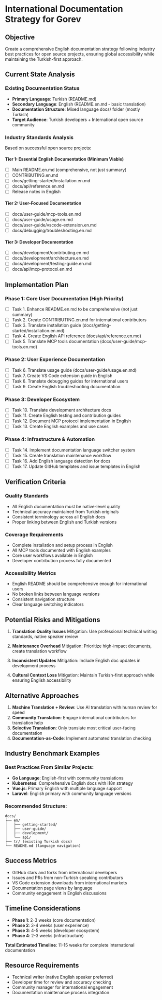 # International Documentation Strategy for Gorev

## Objective
Create a comprehensive English documentation strategy following industry best practices for open source projects, ensuring global accessibility while maintaining the Turkish-first approach.

## Current State Analysis

### Existing Documentation Status
- **Primary Language**: Turkish (README.md)
- **Secondary Language**: English (README.en.md - basic translation)
- **Documentation Structure**: Mixed language docs/ folder (mostly Turkish)
- **Target Audience**: Turkish developers + International open source community

### Industry Standards Analysis

Based on successful open source projects:

#### **Tier 1: Essential English Documentation (Minimum Viable)**
- [ ] Main README.en.md (comprehensive, not just summary)
- [ ] CONTRIBUTING.en.md 
- [ ] docs/getting-started/installation.en.md
- [ ] docs/api/reference.en.md
- [ ] Release notes in English

#### **Tier 2: User-Focused Documentation**
- [ ] docs/user-guide/mcp-tools.en.md
- [ ] docs/user-guide/usage.en.md
- [ ] docs/user-guide/vscode-extension.en.md
- [ ] docs/debugging/troubleshooting.en.md

#### **Tier 3: Developer Documentation**
- [ ] docs/development/contributing.en.md
- [ ] docs/development/architecture.en.md
- [ ] docs/development/testing-guide.en.md
- [ ] docs/api/mcp-protocol.en.md

## Implementation Plan

### Phase 1: Core User Documentation (High Priority)
- [ ] Task 1. Enhance README.en.md to be comprehensive (not just summary)
- [ ] Task 2. Create CONTRIBUTING.en.md for international contributors
- [ ] Task 3. Translate installation guide (docs/getting-started/installation.en.md)  
- [ ] Task 4. Create English API reference (docs/api/reference.en.md)
- [ ] Task 5. Translate MCP tools documentation (docs/user-guide/mcp-tools.en.md)

### Phase 2: User Experience Documentation
- [ ] Task 6. Translate usage guide (docs/user-guide/usage.en.md)
- [ ] Task 7. Create VS Code extension guide in English
- [ ] Task 8. Translate debugging guides for international users
- [ ] Task 9. Create English troubleshooting documentation

### Phase 3: Developer Ecosystem
- [ ] Task 10. Translate development architecture docs
- [ ] Task 11. Create English testing and contribution guides
- [ ] Task 12. Document MCP protocol implementation in English
- [ ] Task 13. Create English examples and use cases

### Phase 4: Infrastructure & Automation
- [ ] Task 14. Implement documentation language switcher system
- [ ] Task 15. Create translation maintenance workflow
- [ ] Task 16. Add English language detection for docs
- [ ] Task 17. Update GitHub templates and issue templates in English

## Verification Criteria

### Quality Standards
- All English documentation must be native-level quality
- Technical accuracy maintained from Turkish originals
- Consistent terminology across all English docs
- Proper linking between English and Turkish versions

### Coverage Requirements
- Complete installation and setup process in English
- All MCP tools documented with English examples
- Core user workflows available in English
- Developer contribution process fully documented

### Accessibility Metrics
- English README should be comprehensive enough for international users
- No broken links between language versions
- Consistent navigation structure
- Clear language switching indicators

## Potential Risks and Mitigations

1. **Translation Quality Issues**
   Mitigation: Use professional technical writing standards, native speaker review

2. **Maintenance Overhead**
   Mitigation: Prioritize high-impact documents, create translation workflow

3. **Inconsistent Updates**
   Mitigation: Include English doc updates in development process

4. **Cultural Context Loss**
   Mitigation: Maintain Turkish-first approach while ensuring English accessibility

## Alternative Approaches

1. **Machine Translation + Review**: Use AI translation with human review for speed
2. **Community Translation**: Engage international contributors for translation help
3. **Selective Translation**: Only translate most critical user-facing documentation
4. **Documentation-as-Code**: Implement automated translation checking

## Industry Benchmark Examples

### Best Practices From Similar Projects:
- **Go Language**: English-first with community translations
- **Kubernetes**: Comprehensive English docs with i18n strategy
- **Vue.js**: Primary English with multiple language support
- **Laravel**: English primary with community language versions

### Recommended Structure:
```
docs/
├── en/
│   ├── getting-started/
│   ├── user-guide/
│   ├── development/
│   └── api/
├── tr/ (existing Turkish docs)
└── README.md (language navigation)
```

## Success Metrics

- GitHub stars and forks from international developers
- Issues and PRs from non-Turkish speaking contributors
- VS Code extension downloads from international markets
- Documentation page views by language
- Community engagement in English discussions

## Timeline Considerations

- **Phase 1**: 2-3 weeks (core documentation)
- **Phase 2**: 3-4 weeks (user experience)
- **Phase 3**: 4-5 weeks (developer ecosystem)
- **Phase 4**: 2-3 weeks (infrastructure)

**Total Estimated Timeline**: 11-15 weeks for complete international documentation

## Resource Requirements

- Technical writer (native English speaker preferred)
- Developer time for review and accuracy checking
- Community manager for international engagement
- Documentation maintenance process integration